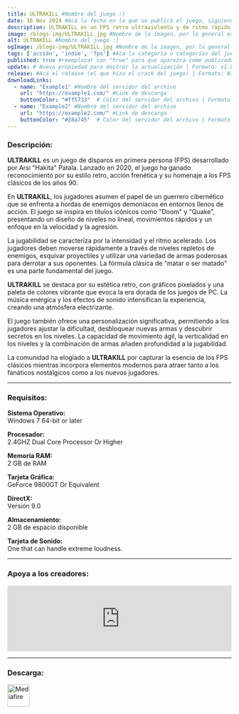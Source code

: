 ```yaml
---
title: ULTRAKILL #Nombre del juego :)
date: 16 Nov 2024 #Acá la fecha en la que se publicó el juego, siguiendo este formato: Dia "30", Mes "Oct", Año "2024" = como debe quedar: 30 Oct 2024
description: ULTRAKILL es un FPS retro ultraviolento y de ritmo rápido que combina el sistema de puntuación basado en habilidades de los juegos de acción con la carnicería desenfrenada inspirada en los mejores disparos de los años 90. Desgarrarás a tus enemigos con diversas armas destructivas y te bañarás en su sangre para recuperar tu salud. #Acá una mini descripción del juego
image: /blogs-img/ULTRAKILL.jpg #Nombre de la imagen, por lo general es exactamente el mismo nombre que el juego excluyendo lo ":" (Dos puntos)
alt: ULTRAKILL #Nombre del juego :)
ogImage: /blogs-img/ULTRAKILL.jpg #Nombre de la imagen, por lo general es exactamente el mismo nombre que el juego excluyendo lo ":" (Dos puntos)
tags: ['acción', 'indie', 'fps'] #Acá la categoría o categorías del juego, si es más de una se coloca en este formato: ['categoría1', 'categoría2']
published: true #reemplazar con "true" para que aparezca como publicado
update: # Nueva propiedad para mostrar la actualización | Formato: v1.0.0
release: #Acá el release (el que hizo el crack del juego) | Formato: Nicolhetti
downloadLinks:
  - name: "Example1" #Nombre del servidor del archivo
    url: "https://example1.com/" #Link de descarga
    buttonColor: "#ff5733"  # Color del servidor del archivo | Formato hexadecimal | MediaFire: #0171F0 | Buzzheavier: #FF6600 |
  - name: "Example2" #Nombre del servidor del archivo
    url: "https://example2.com/" #Link de descarga
    buttonColor: "#28a745"  # Color del servidor del archivo | Formato hexadecimal | MediaFire: #0171F0 | Buzzheavier: #FF6600 |
---
```


<!--En VSCode seleccionando una palabra, por ejemplo: "ULTRAKILL" y apretando Ctrl+F2 se seleccionan todas las palabras iguales-->

### Descripción:
**ULTRAKILL** es un juego de disparos en primera persona (FPS) desarrollado por Arsi "Hakita" Patala. Lanzado en 2020, el juego ha ganado reconocimiento por su estilo retro, acción frenética y su homenaje a los FPS clásicos de los años 90.

En **ULTRAKILL**, los jugadores asumen el papel de un guerrero cibernético que se enfrenta a hordas de enemigos demoníacos en entornos llenos de acción. El juego se inspira en títulos icónicos como "Doom" y "Quake", presentando un diseño de niveles no lineal, movimientos rápidos y un enfoque en la velocidad y la agresión.

La jugabilidad se caracteriza por la intensidad y el ritmo acelerado. Los jugadores deben moverse rápidamente a través de niveles repletos de enemigos, esquivar proyectiles y utilizar una variedad de armas poderosas para derrotar a sus oponentes. La fórmula clásica de "matar o ser matado" es una parte fundamental del juego.

**ULTRAKILL** se destaca por su estética retro, con gráficos pixelados y una paleta de colores vibrante que evoca la era dorada de los juegos de PC. La música enérgica y los efectos de sonido intensifican la experiencia, creando una atmósfera electrizante.

El juego también ofrece una personalización significativa, permitiendo a los jugadores ajustar la dificultad, desbloquear nuevas armas y descubrir secretos en los niveles. La capacidad de movimiento ágil, la verticalidad en los niveles y la combinación de armas añaden profundidad a la jugabilidad.

La comunidad ha elogiado a **ULTRAKILL** por capturar la esencia de los FPS clásicos mientras incorpora elementos modernos para atraer tanto a los fanáticos nostálgicos como a los nuevos jugadores.
<!--Prompt para Chat-GPT: Hazme una descripción para el juego "ULTRAKILL" y cada que menciones "ULTRAKILL" ponlo en negrita -->

---

### Requisitos:
**Sistema Operativo:**  
Windows 7 64-bit or later

**Procesador:**  
2.4GHZ Dual Core Processor Or Higher

**Memoria RAM:**  
2 GB de RAM

**Tarjeta Gráfica:**  
GeForce 9800GT Or Equivalent

**DirectX:**  
Versión 9.0

**Almacenamiento:**  
2 GB de espacio disponible

**Tarjeta de Sonido:**  
One that can handle extreme loudness.

<!--Si falta o sobra un requisito se quita o se agrega manteniendo el mismo formato-->

---

### Apoya a los creadores:
<iframe src="https://store.steampowered.com/widget/1229490/" frameborder="0" style="background-color: transparent; width: 100% !important; aspect-ratio: 646 / 190;"></iframe>

<!--Reemplazar los numeros (AppID) del juego (en este caso 2668510) por el numero (AppID) correspondiente con el juego a publicar-->
<!--El AppID se encuentra en la URL del Juego en Steam-->

---

### Descarga:

[<img src="https://gist.github.com/cxmeel/0dbc95191f239b631c3874f4ccf114e2/raw/download.svg" alt="Mediafire" height="50" />](https://www.mediafire.com/file/ndfa5kf5vjy7ilm/ULTRAKILL.zip/file)

<!-- # se debe reemplazar por el link de descarga-->

<!--NOMBRE-DEL-SERVICIO se debe reemplazar por el servicio donde está subido el juego-->